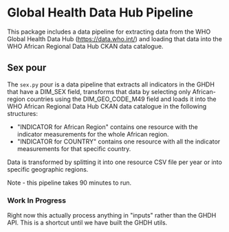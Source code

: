 # Global Health Data Hub Pipeline

This package includes a data pipeline for extracting data from the WHO Global Health Data Hub (https://data.who.int/) and loading that data into the WHO African Regional Data Hub CKAN data catalogue.

## Sex pour

The `sex.py` pour is a data pipeline that extracts all indicators in the GHDH that have a DIM_SEX field, transforms that data by selecting only African-region countries using the DIM_GEO_CODE_M49 field and loads it into the WHO African Regional Data Hub CKAN data catalogue in the following structures:

- "INDICATOR for African Region" contains one resource with the indicator measurements for the whole African region.
- "INDICATOR for COUNTRY" contains one resource with all the indicator measurements for that specific country.

Data is transformed by splitting it into one resource CSV file per year or into specific geographic regions.

Note - this pipeline takes 90 minutes to run.

### Work In Progress

Right now this actually process anything in "inputs" rather than the GHDH API. This is a shortcut until we have built the GHDH utils.
